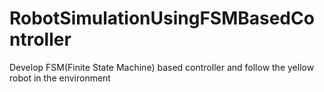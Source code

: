 # RobotSimulationUsingFSMBasedController
Develop FSM(Finite State Machine) based controller and follow the yellow robot in the environment
